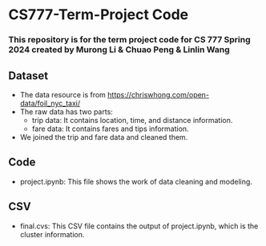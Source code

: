 # CS777-Term-Project Code
### This repository is for the term project code for CS 777 Spring 2024 created by Murong Li &amp; Chuao Peng &amp; Linlin Wang

## Dataset
* The data resource is from https://chriswhong.com/open-data/foil_nyc_taxi/
* The raw data has two parts:
  * trip data: It contains location, time, and distance information.
  * fare data: It contains fares and tips information.
* We joined the trip and fare data and cleaned them.

## Code
* project.ipynb: This file shows the work of data cleaning and modeling.

## CSV
* final.cvs: This CSV file contains the output of project.ipynb, which is the cluster information.
